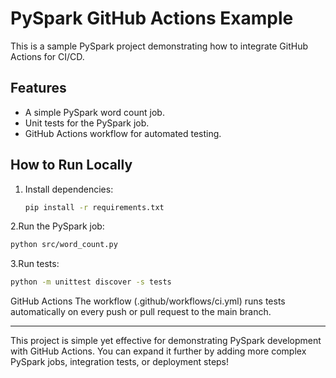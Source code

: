 # PySpark GitHub Actions Example

This is a sample PySpark project demonstrating how to integrate GitHub Actions for CI/CD.

## Features
- A simple PySpark word count job.
- Unit tests for the PySpark job.
- GitHub Actions workflow for automated testing.

## How to Run Locally
1. Install dependencies:
   ```bash
   pip install -r requirements.txt
2.Run the PySpark job:
   ```bash
   python src/word_count.py
   ```
3.Run tests:
   ```bash
   python -m unittest discover -s tests
   ```
GitHub Actions
The workflow (.github/workflows/ci.yml) runs tests automatically on every push or pull request to the main branch.


---

This project is simple yet effective for demonstrating PySpark development with GitHub Actions. You can expand it further by adding more complex PySpark jobs, integration tests, or deployment steps!
   
